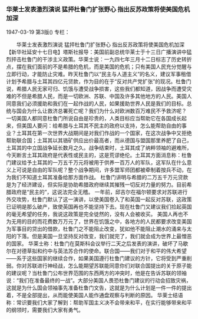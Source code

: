 ### 华莱士发表激烈演说  猛抨杜鲁门扩张野心  指出反苏政策将使美国危机加深

1947-03-19
第3版()
专栏：

　　华莱士发表激烈演说
    猛抨杜鲁门扩张野心
    指出反苏政策将使美国危机加深
    【新华社延安十七日电】塔斯社报导：美国前副总统华莱士于十三日广播演讲中猛烈抨击杜鲁门的干涉主义政策。华莱士说：一九四七年三月十二日标志了历史转折点，摆在我们面前的不是希腊的危机，而是美国的危机；只有美国人民充分觉醒与立即行动，才能防止灾难。昨天杜鲁门以“民主与人道主义”的名义，建议军事租借计划予希腊与土耳其四亿元贷款，作为目的在于“反对共产党扩张”的现况。杜鲁门说，希腊人民无家可归、饥饿与遭受战争损害，这些我们都知道，因战争而遭受灾难的不但是希腊人民，而是一切欧洲、苏联、中国及许多其他地方的人民。美国人同意我们必须援助和我们在一起作战的人民，如果援助世界人民是我们的目标。总统与国会为什么让救济总署死亡呢？我们为什么对欧洲数百万难民不予救济呢？
    一切美国人都同意杜鲁门所说自由是珍贵的，人类目标应当帮助它在各国成长起来，但美国人要问：给希腊与土耳其不民主的政府以支持，怎么能帮助自由的事业？土耳其在第一次世界大战期间是对我们作战的一个国家，在这次战争中又拒绝帮助联合国；土耳其以其铬矿供应出价最高者，而从德国与盟国那里养肥了自己，土耳其的中立国战争延长数月之久。战争结束时，土耳其成了纳粹领袖的避难所，今天断言土耳其政府是代表性或民主的，这是荒谬绝伦。土耳其方面消息称：杜鲁门建议给予土耳其的一万五千万元将被用于供养一百万人的军队，这军队在什么意义上可说是自由的军队呢？整个战争期间，许多盟军师团都被牵制着按兵不动，在为我们不知道土耳其准备给那方面作战。
    杜鲁门讲明与希腊的二万五千万元贷款是为了经济建设，但实际是协助希腊政府继续其摧残一切反对力量的努力。目前希腊政府是“民主的”，这说法完全无稽。
    一年前，邱吉尔在福尔顿要求对苏联进行外交攻势，杜鲁门默认了这一演讲，以使美国卷入了和英国一起反对苏联，这政策已证明是那么破产，致使英国再也不能坚持下去。现在杜鲁门又建议我们捡起英国的毫无希望的任务，我说这政策是完全徒然的，没有人会被收买。
    美国人再也不为无用的目的而花费数万万元了，世界在饥饿之中，各地方的人民都要求改变美国为军事目的贷出的借款，杜鲁门之不能阻止改变，犹如他不能阻止潮水的涌来与太阳的下落。但是美国一旦坚持反对改变，我们就完了，我们就会成为世界上最憎恶的国家。
    华莱士称：杜鲁门在莫斯科会议举行二天之后发表的演讲，破坏了马歇尔在对德草拟和约中与英法苏合作的使命。联合国——我们对于和平的伟大希望——系于这些国家的继续合作，如果美国遵行杜鲁门建议的方针，它将受到严重削弱。你对苏联进行神经战，怎么能期望苏联能同意你们对联合国提出的关于原子能的建议呢？当杜鲁门公布世界范围的东西两方的冲突时，他是在告诉苏联的领袖说：“我们在准备最终的一战”。大部分美国人畏恐杜鲁门建议的行动会招致灾祸，这就是为什么国会领袖事先准备杜鲁门文告，这就是为什么计划是一件一件的提出着，不是全部提出，从而能使美国人能作通盘观察与判断的原因。
    华莱士结语称：常识要我们大家了解到：帮助军国主义决不会带来和平，在实行能够带来和平的纲领时，需要我们大家有勇气。
